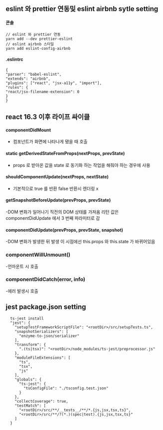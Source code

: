 ## eslint 와 prettier 연동및 eslint airbnb sytle setting

#### 콘솔

```
// eslint 와 prettier 연동
yarn add --dev prettier-eslint
// eslint airbnb 스타일
yarn add eslint-config-airbnb

```

#### .eslintrc

```
{
"parser": "babel-eslint",
"extends": "airbnb",
"plugins": ["react", "jsx-a11y", "import"],
"rules": {
"react/jsx-filename-extension": 0
}
}
```

## react 16.3 이후 라이프 싸이클

#### componentDidMount

- 컴포넌트가 화면에 나타나게 됐을 때 호출

#### static getDerivedStateFromProps(nextProps, prevState)

- props 로 받아온 값을 state 로 동기화 하는 작업을 해줘야 하는 경우에 사용

#### shouldComponentUpdate(nextProps, nextState)

- 기본적으로 true 를 반환 false 반환시 렌더링 x

#### getSnapshotBeforeUpdate(prevProps, prevState)

-DOM 변화가 일어나기 직전의 DOM 상태를 가져옴 리턴 값은 componentDidUpdate 에서 3 번째 파라미터로 감

#### componentDidUpdate(prevProps, prevState, snapshot)

-DOM 변화가 발생한 뒤 발생 이 시점에선 this.props 와 this.state 가 바뀌어있음

### componentWillUnmount()

-언마운트 시 호출

### componentDidCatch(error, info)

-에러 발생시 호출

## jest package.json setting

```
  ts-jest install
  "jest": {
    "setupTestFrameworkScriptFile": "<rootDir>/src/setupTests.ts",
    "snapshotSerializers": [
      "enzyme-to-json/serializer"
    ],
    "transform": {
      ".(ts|tsx)": "<rootDir>/node_modules/ts-jest/preprocessor.js"
    },
    "moduleFileExtensions": [
      "ts",
      "tsx",
      "js"
    ],
    "globals": {
      "ts-jest": {
        "tsConfigFile": "./tsconfig.test.json"
      }
    },
    "collectCoverage": true,
    "testMatch": [
      "<rootDir>/src/**/__tests__/**/*.{js,jsx,tsx,ts}",
      "<rootDir>/src/**/?(*.)(spec|test).{js,jsx,tsx,ts}"
    ]
  }
```
